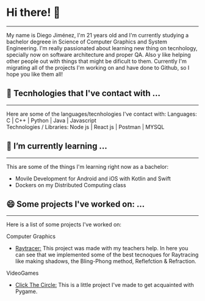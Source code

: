 # Hi there! 👋
-------------------------------------------------------------------
My name is Diego Jiménez, I'm 21 years old and I'm currently studying a bachelor degreee in Science of Computer Graphics and System Engineering.
I'm really passionated about learning new thing on tecnhology, specially now on software architecture and proper QA. Also y like helping other people out with things that might be dificult to them. 
Currently I'm migrating all of the projects I'm working on and have done to Github, so I hope you  like them all!

## 🔭 Tecnhologies that I've contact with ...
--------------------------------------------------------------------
Here are some of the languages/tecnhologies I've contact with:
Languages: 
C | C++ | Python | Java | Javascript                 
Technologies / Libraries: 
Node js | React js | Postman | MYSQL

## 🌱 I’m currently learning ...
---------------------------------------------------------------------
This are some of the things I'm learning right now as a bachelor:
- Movile Development for Android and iOS with Kotlin and Swift
- Dockers on my Distributed Computing class 

## 😄 Some projects I've worked on: ...
---------------------------------------------------------------------
Here is a list of some projects I've worked on:

Computer Graphics
 - [Raytracer:](https://github.com/DJ2513/RayTracer_V0.9) This project was made with my teachers help. In here you can see that we implemented some of the best tecnoques for Raytracing like making shadows, the Bling-Phong method, Reflefction & Refraction.

VideoGames
- [Click The Circle:](https://github.com/DJ2513/PythonClickTheCircle) This is a little project I've made to get acquainted with Pygame. 

<!--
**DJ2513/DJ2513** is a ✨ _special_ ✨ repository because its `README.md` (this file) appears on your GitHub profile.

Here are some ideas to get you started:

- 👯 I’m looking to collaborate on ...
- 🤔 I’m looking for help with ...
- 💬 Ask me about ...
- 📫 How to reach me: ...
- ⚡ Fun fact: ...
-->
